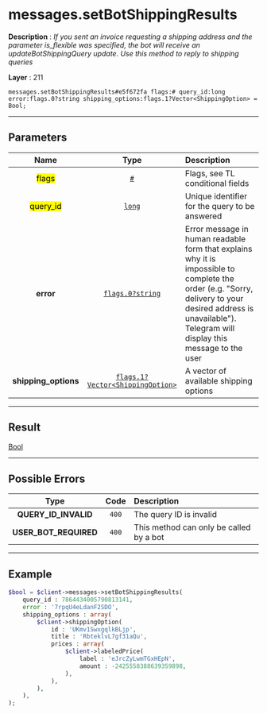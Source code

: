 # messages.setBotShippingResults

**Description** : *If you sent an invoice requesting a shipping address and the parameter is_flexible was specified, the bot will receive an updateBotShippingQuery update. Use this method to reply to shipping queries*

**Layer** : 211

```tl
messages.setBotShippingResults#e5f672fa flags:# query_id:long error:flags.0?string shipping_options:flags.1?Vector<ShippingOption> = Bool;
```

---

## Parameters

| Name | Type | Description |
| :---: | :---: | :--- |
| <mark>flags</mark> | [`#`](type/#) | Flags, see TL conditional fields |
| <mark>query_id</mark> | [`long`](type/long) | Unique identifier for the query to be answered |
| **error** | [`flags.0?string`](type/string) | Error message in human readable form that explains why it is impossible to complete the order (e.g. "Sorry, delivery to your desired address is unavailable"). Telegram will display this message to the user |
| **shipping_options** | [`flags.1?Vector<ShippingOption>`](type/ShippingOption) | A vector of available shipping options |

---

## Result

[Bool](type/Bool)

---

## Possible Errors

| Type | Code | Description |
| :---: | :---: | :--- |
| **QUERY_ID_INVALID** | `400` | The query ID is invalid |
| **USER_BOT_REQUIRED** | `400` | This method can only be called by a bot |

---

## Example

```php
$bool = $client->messages->setBotShippingResults(
	query_id : 7864434005790813141,
	error : '7rpqU4eLdanF2SDO',
	shipping_options : array(
		$client->shippingOption(
			id : 'UKmv1SwxgqlkBLjp',
			title : 'RbteklvL7gf31aQu',
			prices : array(
				$client->labeledPrice(
					label : 'eJrcZyLwmTGxHEpN',
					amount : -2425558388639359898,
				),
			),
		),
	),
);
```